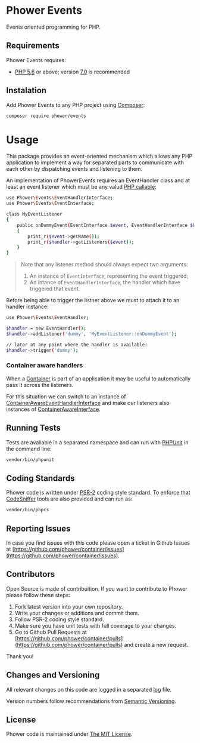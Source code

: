 Phower Events
=============

Events oriented programming for PHP.

Requirements
------------

Phower Events requires:

-   [PHP 5.6](http://php.net/releases/5_6_0.php) or above; 
    version [7.0](http://php.net/releases/7_0_0.php) is recommended

Instalation
-----------

Add Phower Events to any PHP project using [Composer](https://getcomposer.org/):

```bash
composer require phower/events
```

Usage
=====

This package provides an event-oriented mechanism which allows any PHP application to implement
a way for separated parts to communicate with each other by dispatching events and listening to them.

An implementation of PhowerEvents requires an EventHandler class and at least an event listener which
must be any valud [PHP callable](http://php.net/manual/en/language.types.callable.php):

```bash
use Phower\Events\EventHandlerInterface;
use Phower\Events\EventInterface;

class MyEventListener
{
    public onDummyEvent(EventInterface $event, EventHandlerInterface $handler)
    {
        print_r($event->getName());
        print_r($handler->getListeners($event));
    }
}
```

> Note that any listener method should always expect two arguments:
> 1. An instance of `EventInterface`, representing the event triggered;
> 2. An intance of `EventHandlerInterface`, the handler which have triggered that event.

Before being able to trigger the listner above we must to attach it to an handler instance:

```bash
use Phower\Events\EventHandler;

$handler = new EventHandler();
$handler->addListener('dummy', 'MyEventListener::onDummyEvent');

// later at any point where the handler is available:
$handler->trigger('dummy');
```

### Container aware handlers

When a [Container](https://github.com/phower/container) is part of an application it may be useful to automatically pass 
it across the listeners.

For this situation we can switch to an instance of [ContainerAwareEventHandlerInterface](src/ContainerAwareEventHandlerInterface.php) 
and make our listeners also instances of [ContainerAwareInterface](https://github.com/phower/container/blob/master/src/ContainerAwareInterface.php).

Running Tests
-------------

Tests are available in a separated namespace and can run with [PHPUnit](http://phpunit.de/)
in the command line:

```bash
vendor/bin/phpunit
```

Coding Standards
----------------

Phower code is written under [PSR-2](http://www.php-fig.org/psr/psr-2/) coding style standard.
To enforce that [CodeSniffer](https://github.com/squizlabs/PHP_CodeSniffer) tools are also 
provided and can run as:

```bash
vendor/bin/phpcs
```

Reporting Issues
----------------

In case you find issues with this code please open a ticket in Github Issues at
[https://github.com/phower/container/issues](https://github.com/phower/container/issues).

Contributors
------------

Open Source is made of contribuition. If you want to contribute to Phower please
follow these steps:

1.  Fork latest version into your own repository.
2.  Write your changes or additions and commit them.
3.  Follow PSR-2 coding style standard.
4.  Make sure you have unit tests with full coverage to your changes.
5.  Go to Github Pull Requests at [https://github.com/phower/container/pulls](https://github.com/phower/container/pulls)
    and create a new request.

Thank you!

Changes and Versioning
----------------------

All relevant changes on this code are logged in a separated [log](CHANGELOG.md) file.

Version numbers follow recommendations from [Semantic Versioning](http://semver.org/).

License
-------

Phower code is maintained under [The MIT License](https://opensource.org/licenses/MIT).